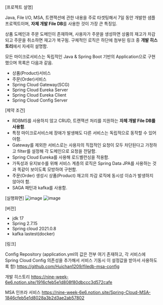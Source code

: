 [프로젝트 설명]

Java, File I/O, MSA, 트랜잭션에 관한 내용을 주로 타겟팅해서 7일 동안 개발한 샘플 프로젝트이며, **자체 개발 File DB**를 사용한 것이 가장 큰 특징임.

상품 도메인과 주문 도메인이 존재하며, 사용자가 주문을 생성하면 상품의 재고가 차감되고 주문을 취소하면 재고가 복구됨. 구체적인 로직은 하단에 첨부된 링크 중 **개발 히스토리**에서 자세히 설명함.

모든 마이크로서비스는 독립적인 Java & Spring Boot 기반의 Application으로 구현했으며 목록은 다음과 같음.

- 상품(Product)서비스
- 주문(Order)서비스
- Spring Cloud Gateway(SCG)
- Spring Cloud Eureka Server
- Spring Cloud Eureka Client
- Spring Cloud Config Server

[제약 조건]

- RDBMS를 사용하지 않고 CRUD, 트랜잭션 처리를 지원하는 **자체 개발 File DB를 사용함**.
- 특정 마이크로서비스에 장애가 발생해도 다른 서비스는 독립적으로 동작할 수 있어야함.
- Gateway를 제외한 서비스로는 사용자의 직접적인 요청이 모두 차단된다고 가정하고 filter를 설정해 각 도메인으로 요청을 전달함.
- Spring Cloud Eureka를 사용해 로드벨런싱을 적용함.
- 가독성과 유지보수를 위해 서비스 계층의 로직은 Spring Data JPA를 사용하는 것과 똑같이 보이도록 모방하여 구현함. 
- 주문(Order) 생성시 상품(Product) 재고의 차감 로직에 동시성 이슈가 발생하지 않아야 함.
- SAGA 패턴과 kafka를 사용함.

[실행화면]
![image](https://github.com/user-attachments/assets/9e68ed59-343c-46fc-bf04-c6b3d5447836)
![image](https://github.com/user-attachments/assets/7a50ef68-6344-4edf-8edc-74b327c1ea6a)

[버전]

- jdk 17
- Spring 2.7.15
- Spring cloud 2021.0.8
- kafka lastest(docker)

[링크]

Config Repository (application.yml의 값은 전부 여기 존재하고, 각 서비스에 Spring Cloud Config 의존성을 추가해서 서비스 기동시 이 설정값을 받아서 사용하도록 함)
https://github.com/Huichan1209/filedb-msa-config

개발 히스토리
https://nine-week-6e6.notion.site/1916cfeb5e1d808f80dbccc3d572cafe

MSA 인프라 서비스
https://nine-week-6e6.notion.site/Spring-Cloud-MSA-1846cfeb5e1d8028a3b2d3ae2ab57802
